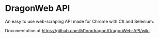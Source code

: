 # DragonWeb API
An easy to use web-scraping API made for Chrome with C# and Selenium.

Documentation at https://github.com/M1nordragon/DragonWeb-API/wiki
